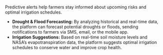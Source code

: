 Predictive alerts help farmers stay informed about upcoming risks and optimal irrigation schedules.

- **Drought & Flood Forecasting:** By analyzing historical and real-time data, the platform can forecast potential droughts or floods, sending notifications to farmers via SMS, email, or the mobile app.
- **Irrigation Suggestions:** Based on real-time soil moisture levels and NASA’s evapotranspiration data, the platform suggests optimal irrigation schedules to conserve water and improve crop health.
